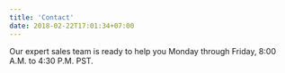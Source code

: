 ```yaml
---
title: 'Contact'
date: 2018-02-22T17:01:34+07:00
---
```


Our expert sales team is ready to help you Monday through Friday, 8:00 A.M. to 4:30 P.M. PST.
